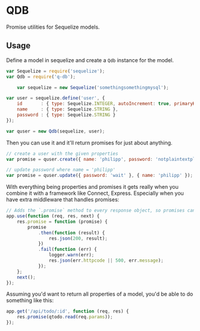 QDB
===

Promise utilities for Sequelize models.

Usage
-----

Define a model in sequelize and create a `Qdb` instance for the model.

```javascript
var Sequelize = require('sequelize');
var Qdb = require('q-db');

	var sequelize = new Sequelize('somethingsomethingmysql');

var user = sequelize.define('user', {
    id       : { type: Sequelize.INTEGER, autoIncrement: true, primaryKey: true },
    name     : { type: Sequelize.STRING },
    password : { type: Sequelize.STRING }
});

var quser = new Qdb(sequelize, user);
```

Then you can use it and it'll return promises for just about anything.

```javascript
// create a user with the given properties
var promise = quser.create({ name: 'philipp', password: 'notplaintextplease' });
```

```javascript
// update password where name = 'philipp'
var promise = quser.update({ password: 'wait' }, { name: 'philipp' });
```

With everything being properties and promises it gets really when you combine it with a framework like Connect, Express. Especially when you have extra middleware that handles promises:

```javascript
// Adds the `.promise` method to every response object, so promises can be returned
app.use(function (req, res, next) {
    res.promise = function (promise) {
        promise
            .then(function (result) {
                res.json(200, result);
            })
            .fail(function (err) {
                logger.warn(err);
                res.json(err.httpcode || 500, err.message);
            });
    };
    next();
});
```

Assuming you'd want to return all properties of a model, you'd be able to do something like this:

```javascript
app.get('/api/todo/:id', function (req, res) {
    res.promise(qtodo.read(req.params));
});
```
